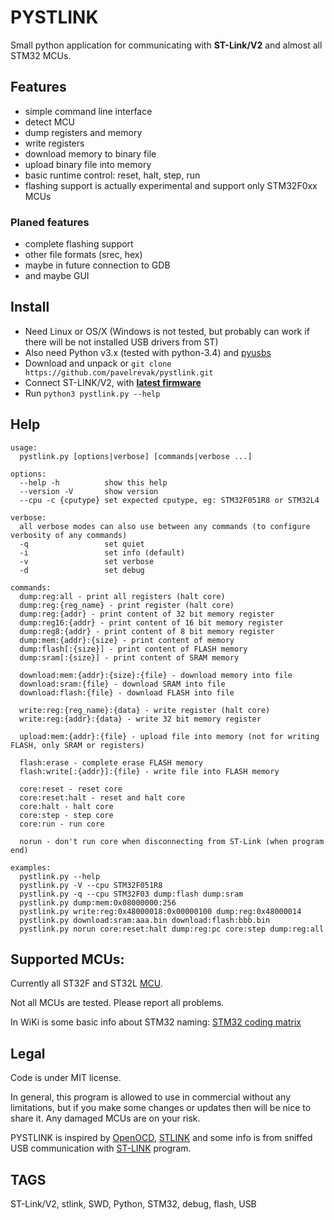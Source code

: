 # PYSTLINK

Small python application for communicating with **ST-Link/V2** and almost all STM32 MCUs.

## Features

- simple command line interface
- detect MCU
- dump registers and memory
- write registers
- download memory to binary file
- upload binary file into memory
- basic runtime control: reset, halt, step, run
- flashing support is actually experimental and support only STM32F0xx MCUs

### Planed features

- complete flashing support
- other file formats (srec, hex)
- maybe in future connection to GDB
- and maybe GUI

## Install

- Need Linux or OS/X (Windows is not tested, but probably can work if there will be not installed USB drivers from ST)
- Also need Python v3.x (tested with python-3.4) and [pyusbs](https://github.com/walac/pyusb)
- Download and unpack or `git clone https://github.com/pavelrevak/pystlink.git`
- Connect ST-LINK/V2, with [**latest firmware**](http://www.st.com/web/en/catalog/tools/PF258194)
- Run `python3 pystlink.py --help`

## Help
```
usage:
  pystlink.py [options|verbose] [commands|verbose ...]

options:
  --help -h          show this help
  --version -V       show version
  --cpu -c {cputype} set expected cputype, eg: STM32F051R8 or STM32L4

verbose:
  all verbose modes can also use between any commands (to configure verbosity of any commands)
  -q                 set quiet
  -i                 set info (default)
  -v                 set verbose
  -d                 set debug

commands:
  dump:reg:all - print all registers (halt core)
  dump:reg:{reg_name} - print register (halt core)
  dump:reg:{addr} - print content of 32 bit memory register
  dump:reg16:{addr} - print content of 16 bit memory register
  dump:reg8:{addr} - print content of 8 bit memory register
  dump:mem:{addr}:{size} - print content of memory
  dump:flash[:{size}] - print content of FLASH memory
  dump:sram[:{size}] - print content of SRAM memory

  download:mem:{addr}:{size}:{file} - download memory into file
  download:sram:{file} - download SRAM into file
  download:flash:{file} - download FLASH into file

  write:reg:{reg_name}:{data} - write register (halt core)
  write:reg:{addr}:{data} - write 32 bit memory register

  upload:mem:{addr}:{file} - upload file into memory (not for writing FLASH, only SRAM or registers)

  flash:erase - complete erase FLASH memory
  flash:write[:{addr}]:{file} - write file into FLASH memory

  core:reset - reset core
  core:reset:halt - reset and halt core
  core:halt - halt core
  core:step - step core
  core:run - run core

  norun - don't run core when disconnecting from ST-Link (when program end)

examples:
  pystlink.py --help
  pystlink.py -V --cpu STM32F051R8
  pystlink.py -q --cpu STM32F03 dump:flash dump:sram
  pystlink.py dump:mem:0x08000000:256
  pystlink.py write:reg:0x48000018:0x00000100 dump:reg:0x48000014
  pystlink.py download:sram:aaa.bin download:flash:bbb.bin
  pystlink.py norun core:reset:halt dump:reg:pc core:step dump:reg:all
```

## Supported MCUs:

Currently all ST32F and ST32L [MCU](http://www.st.com/web/en/catalog/mmc/FM141/SC1169).

Not all MCUs are tested. Please report all problems.

In WiKi is some basic info about STM32 naming: [STM32 coding matrix](https://github.com/pavelrevak/pystlink/wiki/STM32-coding-matrix)

## Legal

Code is under MIT license.

In general, this program is allowed to use in commercial without any limitations, but if you make some changes or updates then will be nice to share it. Any damaged MCUs are on your risk.

PYSTLINK is inspired by [OpenOCD](http://openocd.org/), [STLINK](https://github.com/texane/stlink) and some info is from sniffed USB communication with [ST-LINK](http://www.st.com/web/en/catalog/tools/PF258168) program.

## TAGS
ST-Link/V2, stlink, SWD, Python, STM32, debug, flash, USB
